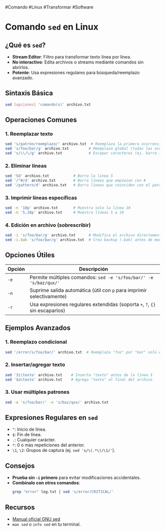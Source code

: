 #Comando #Linux #Transformar #Software 

# Comando `sed` en Linux

## ¿Qué es `sed`?
- **Stream Editor**: Filtro para transformar texto línea por línea.
- **No interactivo**: Edita archivos o streams mediante comandos sin abrirlos.
- **Potente**: Usa expresiones regulares para búsqueda/reemplazo avanzado.

## Sintaxis Básica
```bash
sed [opciones] 'comando(s)' archivo.txt
```

## Operaciones Comunes

### 1. Reemplazar texto
```bash
sed 's/patrón/reemplazo/' archivo.txt  # Reemplaza la primera ocurrencia por línea
sed 's/foo/bar/g' archivo.txt         # Reemplazo global (todas las ocurrencias)
sed 's/\\/\/g' archivo.txt            # Escapar caracteres (ej. barra invertida)
```

### 2. Eliminar líneas
```bash
sed '5d' archivo.txt           # Borra la línea 5
sed '/^#/d' archivo.txt        # Borra líneas que empiezan con #
sed '/pattern/d' archivo.txt   # Borra líneas que coinciden con el patrón
```

### 3. Imprimir líneas específicas
```bash
sed -n '10p' archivo.txt       # Muestra solo la línea 10
sed -n '5,10p' archivo.txt     # Muestra líneas 5 a 10
```

### 4. Edición en archivo (sobrescribir)
```bash
sed -i 's/foo/bar/g' archivo.txt      # Modifica el archivo directamente
sed -i.bak 's/foo/bar/g' archivo.txt  # Crea backup (.bak) antes de modificar
```

## Opciones Útiles
| Opción | Descripción |
|--------|-------------|
| `-e`   | Permite múltiples comandos: `sed -e 's/foo/bar/' -e 's/baz/qux/'` |
| `-n`   | Suprime salida automática (útil con `p` para imprimir selectivamente) |
| `-r`   | Usa expresiones regulares extendidas (soporta `+`, `?`, `{}` sin escaparlos) |

## Ejemplos Avanzados

### 1. Reemplazo condicional
```bash
sed '/error/s/foo/bar/' archivo.txt  # Reemplaza "foo" por "bar" solo en líneas con "error"
```

### 2. Insertar/agregar texto
```bash
sed '3i\texto' archivo.txt    # Inserta "texto" antes de la línea 3
sed '$a\texto' archivo.txt    # Agrega "texto" al final del archivo
```

### 3. Usar múltiples patrones
```bash
sed -e 's/foo/bar/' -e 's/baz/qux/' archivo.txt
```

## Expresiones Regulares en `sed`
- `^`: Inicio de línea.
- `$`: Fin de línea.
- `.`: Cualquier carácter.
- `*`: 0 o más repeticiones del anterior.
- `\1`, `\2`: Grupos de captura (ej. `sed 's/\(.*\)/\1/'`).

## Consejos
- **Prueba sin `-i` primero** para evitar modificaciones accidentales.
- **Combínalo con otros comandos**:  
  ```bash
  grep "error" log.txt | sed 's/error/CRITICAL/'
  ```

## Recursos
- [Manual oficial GNU sed](https://www.gnu.org/software/sed/manual/sed.html)
- `man sed` o `info sed` en tu terminal.